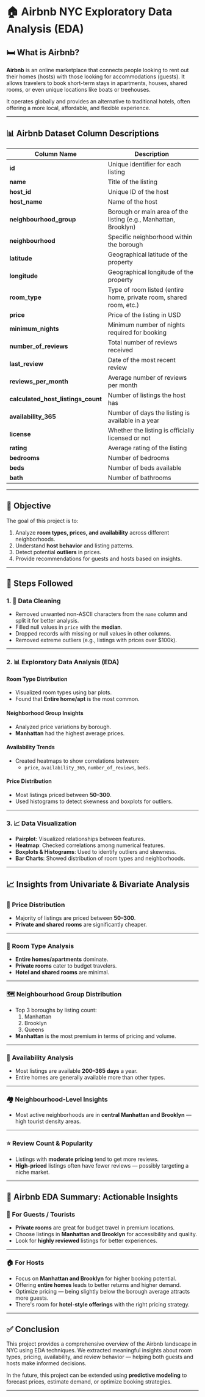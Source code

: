 # 🏠 Airbnb NYC Exploratory Data Analysis (EDA)

## 🛏️ What is Airbnb?

**Airbnb** is an online marketplace that connects people looking to rent out their homes (hosts) with those looking for accommodations (guests). It allows travelers to book short-term stays in apartments, houses, shared rooms, or even unique locations like boats or treehouses.

It operates globally and provides an alternative to traditional hotels, often offering a more local, affordable, and flexible experience.

---

## 📊 Airbnb Dataset Column Descriptions

| Column Name                    | Description                                                                 |
|-------------------------------|-----------------------------------------------------------------------------|
| **id**                         | Unique identifier for each listing                                         |
| **name**                       | Title of the listing                                                       |
| **host_id**                    | Unique ID of the host                                                      |
| **host_name**                  | Name of the host                                                           |
| **neighbourhood_group**       | Borough or main area of the listing (e.g., Manhattan, Brooklyn)            |
| **neighbourhood**             | Specific neighborhood within the borough                                   |
| **latitude**                   | Geographical latitude of the property                                      |
| **longitude**                  | Geographical longitude of the property                                     |
| **room_type**                  | Type of room listed (entire home, private room, shared room, etc.)         |
| **price**                      | Price of the listing in USD                                                |
| **minimum_nights**            | Minimum number of nights required for booking                              |
| **number_of_reviews**         | Total number of reviews received                                           |
| **last_review**               | Date of the most recent review                                             |
| **reviews_per_month**         | Average number of reviews per month                                        |
| **calculated_host_listings_count** | Number of listings the host has                                       |
| **availability_365**          | Number of days the listing is available in a year                          |
| **license**                   | Whether the listing is officially licensed or not                          |
| **rating**                    | Average rating of the listing                                              |
| **bedrooms**                  | Number of bedrooms                                                         |
| **beds**                      | Number of beds available                                                   |
| **bath**                      | Number of bathrooms                                                        |

---

## 🎯 Objective

The goal of this project is to:

1. Analyze **room types, prices, and availability** across different neighborhoods.
2. Understand **host behavior** and listing patterns.
3. Detect potential **outliers** in prices.
4. Provide recommendations for guests and hosts based on insights.

---

## 🧰 Steps Followed

### 1. 🧹 Data Cleaning

- Removed unwanted non-ASCII characters from the `name` column and split it for better analysis.
- Filled null values in `price` with the **median**.
- Dropped records with missing or null values in other columns.
- Removed extreme outliers (e.g., listings with prices over $100k).

---

### 2. 📊 Exploratory Data Analysis (EDA)

#### Room Type Distribution
- Visualized room types using bar plots.
- Found that **Entire home/apt** is the most common.

#### Neighborhood Group Insights
- Analyzed price variations by borough.
- **Manhattan** had the highest average prices.

#### Availability Trends
- Created heatmaps to show correlations between:
  - `price`, `availability_365`, `number_of_reviews`, `beds`.

#### Price Distribution
- Most listings priced between **$50–$300**.
- Used histograms to detect skewness and boxplots for outliers.

---

### 3. 📈 Data Visualization

- **Pairplot**: Visualized relationships between features.
- **Heatmap**: Checked correlations among numerical features.
- **Boxplots & Histograms**: Used to identify outliers and skewness.
- **Bar Charts**: Showed distribution of room types and neighborhoods.

---

## 📈 Insights from Univariate & Bivariate Analysis

### 💸 Price Distribution
- Majority of listings are priced between **$50–$300**.
- **Private and shared rooms** are significantly cheaper.

---

### 🏨 Room Type Analysis
- **Entire homes/apartments** dominate.
- **Private rooms** cater to budget travelers.
- **Hotel and shared rooms** are minimal.

---

### 🗺️ Neighbourhood Group Distribution
- Top 3 boroughs by listing count:
  1. Manhattan
  2. Brooklyn
  3. Queens
- **Manhattan** is the most premium in terms of pricing and volume.

---

### 🔁 Availability Analysis
- Most listings are available **200–365 days** a year.
- Entire homes are generally available more than other types.

---

### 🏘️ Neighbourhood-Level Insights
- Most active neighborhoods are in **central Manhattan and Brooklyn** — high tourist density areas.

---

### ⭐ Review Count & Popularity
- Listings with **moderate pricing** tend to get more reviews.
- **High-priced** listings often have fewer reviews — possibly targeting a niche market.

---

## 🧾 Airbnb EDA Summary: Actionable Insights

### 👤 For Guests / Tourists

- **Private rooms** are great for budget travel in premium locations.
- Choose listings in **Manhattan and Brooklyn** for accessibility and quality.
- Look for **highly reviewed** listings for better experiences.

---

### 🏠 For Hosts

- Focus on **Manhattan and Brooklyn** for higher booking potential.
- Offering **entire homes** leads to better returns and higher demand.
- Optimize pricing — being slightly below the borough average attracts more guests.
- There's room for **hotel-style offerings** with the right pricing strategy.

---

## ✅ Conclusion

This project provides a comprehensive overview of the Airbnb landscape in NYC using EDA techniques. We extracted meaningful insights about room types, pricing, availability, and review behavior — helping both guests and hosts make informed decisions.

In the future, this project can be extended using **predictive modeling** to forecast prices, estimate demand, or optimize booking strategies.

---

